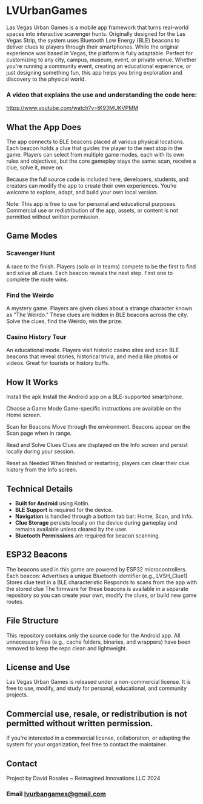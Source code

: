 # LVUrbanGames

Las Vegas Urban Games is a mobile app framework that turns real-world spaces into interactive scavenger hunts. Originally designed for the Las Vegas Strip, the system uses Bluetooth Low Energy (BLE) beacons to deliver clues to players through their smartphones. While the original experience was based in Vegas, the platform is fully adaptable. Perfect for customizing to any city, campus, museum, event, or private venue. Whether you're running a community event, creating an educational experience, or just designing something fun, this app helps you bring exploration and discovery to the physical world.

### A video that explains the use and understanding the code here: 
https://www.youtube.com/watch?v=tK93MUKVPMM

## What the App Does

The app connects to BLE beacons placed at various physical locations. Each beacon holds a clue that guides the player to the next stop in the game. Players can select from multiple game modes, each with its own rules and objectives, but the core gameplay stays the same: scan, receive a clue, solve it, move on.

Because the full source code is included here, developers, students, and creators can modify the app to create their own experiences. You’re welcome to explore, adapt, and build your own local version.

Note: This app is free to use for personal and educational purposes. Commercial use or redistribution of the app, assets, or content is not permitted without written permission.

## Game Modes

### Scavenger Hunt
A race to the finish. Players (solo or in teams) compete to be the first to find and solve all clues. Each beacon reveals the next step. First one to complete the route wins.

### Find the Weirdo
A mystery game. Players are given clues about a strange character known as "The Weirdo." These clues are hidden in BLE beacons across the city. Solve the clues, find the Weirdo, win the prize.

### Casino History Tour
An educational mode. Players visit historic casino sites and scan BLE beacons that reveal stories, historical trivia, and media like photos or videos. Great for tourists or history buffs.

## How It Works
Install the apk
Install the Android app on a BLE-supported smartphone.

Choose a Game Mode
Game-specific instructions are available on the Home screen.

Scan for Beacons
Move through the environment. Beacons appear on the Scan page when in range.

Read and Solve Clues
Clues are displayed on the Info screen and persist locally during your session.

Reset as Needed
When finished or restarting, players can clear their clue history from the Info screen.



## Technical Details

- **Built for Android** using Kotlin.
- **BLE Support** is required for the device.
- **Navigation** is handled through a bottom tab bar: Home, Scan, and Info.
- **Clue Storage** persists locally on the device during gameplay and remains available unless cleared by the user.
- **Bluetooth Permissions** are required for beacon scanning.

## ESP32 Beacons

The beacons used in this game are powered by ESP32 microcontrollers. Each beacon:
Advertises a unique Bluetooth identifier (e.g., LVSH_Clue1)
Stores clue text in a BLE characteristic
Responds to scans from the app with the stored clue
The firmware for these beacons is available in a separate repository so you can create your own, modify the clues, or build new game routes.

## File Structure

This repository contains only the source code for the Android app. All unnecessary files (e.g., cache folders, binaries, and wrappers) have been removed to keep the repo clean and lightweight.

## License and Use

Las Vegas Urban Games is released under a non-commercial license. It is free to use, modify, and study for personal, educational, and community projects.
## Commercial use, resale, or redistribution is not permitted without written permission.
If you're interested in a commercial license, collaboration, or adapting the system for your organization, feel free to contact the maintainer.

## Contact

Project by David Rosales ~ Reimagined Innovations LLC 2024
### Email lvurbangames@gmail.com

